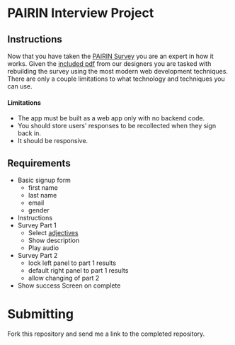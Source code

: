 # PAIRIN Interview Project

## Instructions
Now that you have taken the [PAIRIN Survey](https://survey.pairin.com/signup) you are an expert in how it works. Given the [included pdf](/survey.pdf) from our designers you are tasked with rebuilding the survey using the most modern web development techniques. There are only a couple limitations to what technology and techniques you can use.

#### Limitations
 - The app must be built as a web app only with no backend code.
 - You should store users' responses to be recollected when they sign back in.
 - It should be responsive.

## Requirements
 - Basic signup form
    - first name
    - last name
    - email
    - gender
 - Instructions
 - Survey Part 1
    - Select [adjectives](/adjectives.json)
    - Show description
    - Play audio
 - Survey Part 2
    - lock left panel to part 1 results
    - default right panel to part 1 results
    - allow changing of part 2
 - Show success Screen on complete

# Submitting
 Fork this repository and send me a link to the completed repository.
